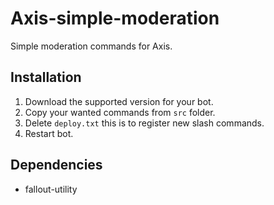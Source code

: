 # Axis-simple-moderation

Simple moderation commands for Axis.
 
## Installation

1. Download the supported version for your bot.
2. Copy your wanted commands from `src` folder.
3. Delete `deploy.txt` this is to register new slash commands.
4. Restart bot.

## Dependencies

+ fallout-utility

